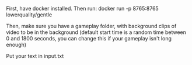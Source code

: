 First, have docker installed. Then run:
docker run -p 8765:8765 lowerquality/gentle

Then, make sure you have a gameplay folder, with background clips of video to be in the background (default start time is a random time between 0 and 1800 seconds, you can change this if your gameplay isn't long enough)

Put your text in input.txt